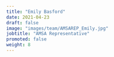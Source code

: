 ```yaml
---
title: "Emily Basford"
date: 2021-04-23
draft: false
image: "images/team/AMSAREP_Emily.jpg"
jobtitle: "AMSA Representative"
promoted: false
weight: 8
---
```

